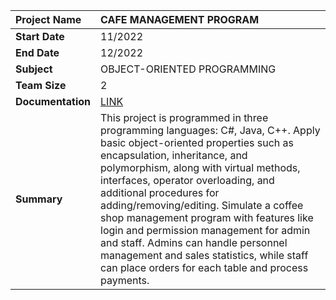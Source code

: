 ﻿|Project Name|CAFE MANAGEMENT PROGRAM|
| :---------------- | :--------|
| **Start Date**    |11/2022|
| **End Date**      |12/2022|
| **Subject**       |OBJECT-ORIENTED PROGRAMMING|
| **Team Size**     |2|
| **Documentation**|[LINK](https://drive.google.com/file/d/1-MTIeETXcTGapRwgs1kJHxr2TicF5j9b/view?usp=sharing)|
| **Summary**       |This project is programmed in three programming languages: C#, Java, C++. Apply basic object-oriented properties such as encapsulation, inheritance, and polymorphism, along with virtual methods, interfaces, operator overloading, and additional procedures for adding/removing/editing. Simulate a coffee shop management program with features like login and permission management for admin and staff. Admins can handle personnel management and sales statistics, while staff can place orders for each table and process payments.|

